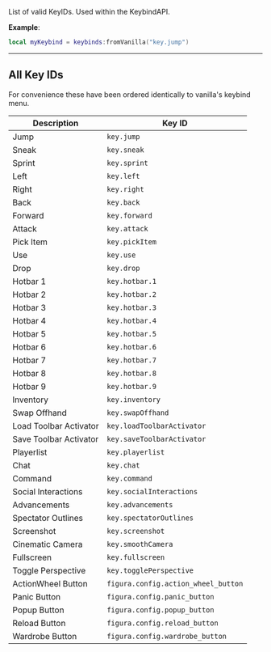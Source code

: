 List of valid KeyIDs. Used within the KeybindAPI.

**Example**:

```lua
local myKeybind = keybinds:fromVanilla("key.jump")
```

---

## All Key IDs

For convenience these have been ordered identically to vanilla's keybind menu.

| Description            | Key ID                              |
| ---------------------- | ----------------------------------- |
| Jump                   | `key.jump`                          |
| Sneak                  | `key.sneak`                         |
| Sprint                 | `key.sprint`                        |
| Left                   | `key.left`                          |
| Right                  | `key.right`                         |
| Back                   | `key.back`                          |
| Forward                | `key.forward`                       |
| Attack                 | `key.attack`                        |
| Pick Item              | `key.pickItem`                      |
| Use                    | `key.use`                           |
| Drop                   | `key.drop`                          |
| Hotbar 1               | `key.hotbar.1`                      |
| Hotbar 2               | `key.hotbar.2`                      |
| Hotbar 3               | `key.hotbar.3`                      |
| Hotbar 4               | `key.hotbar.4`                      |
| Hotbar 5               | `key.hotbar.5`                      |
| Hotbar 6               | `key.hotbar.6`                      |
| Hotbar 7               | `key.hotbar.7`                      |
| Hotbar 8               | `key.hotbar.8`                      |
| Hotbar 9               | `key.hotbar.9`                      |
| Inventory              | `key.inventory`                     |
| Swap Offhand           | `key.swapOffhand`                   |
| Load Toolbar Activator | `key.loadToolbarActivator`          |
| Save Toolbar Activator | `key.saveToolbarActivator`          |
| Playerlist             | `key.playerlist`                    |
| Chat                   | `key.chat`                          |
| Command                | `key.command`                       |
| Social Interactions    | `key.socialInteractions`            |
| Advancements           | `key.advancements`                  |
| Spectator Outlines     | `key.spectatorOutlines`             |
| Screenshot             | `key.screenshot`                    |
| Cinematic Camera       | `key.smoothCamera`                  |
| Fullscreen             | `key.fullscreen`                    |
| Toggle Perspective     | `key.togglePerspective`             |
| ActionWheel Button     | `figura.config.action_wheel_button` |
| Panic Button           | `figura.config.panic_button`        |
| Popup Button           | `figura.config.popup_button`        |
| Reload Button          | `figura.config.reload_button`       |
| Wardrobe Button        | `figura.config.wardrobe_button`     |

